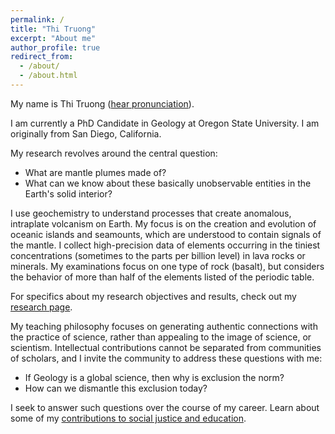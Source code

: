 ```yaml
---
permalink: /
title: "Thi Truong"
excerpt: "About me"
author_profile: true
redirect_from: 
  - /about/
  - /about.html
---
```


My name is Thi Truong ([hear pronunciation](https://namedrop.io/thitruong)).

I am currently a PhD Candidate in Geology at Oregon State University. I am originally from San Diego, California.

My research revolves around the central question:
* What are mantle plumes made of?
* What can we know about these basically unobservable entities in the Earth's solid interior?

I use geochemistry to understand processes that create anomalous, intraplate volcanism on Earth. My focus is on the creation and evolution of oceanic islands and seamounts, which are understood to contain signals of the mantle. I collect high-precision data of elements occurring in the tiniest concentrations (sometimes to the parts per billion level) in lava rocks or minerals. My examinations focus on one type of rock (basalt), but considers the behavior of more than half of the elements listed of the periodic table.

For specifics about my research objectives and results, check out my [research page](https://thi-truong.github.io/publications/).


My teaching philosophy focuses on generating authentic connections with the practice of science, rather than appealing to the image of science, or scientism. Intellectual contributions cannot be separated from communities of scholars, and I invite the community to address these questions with me:

* If Geology is a global science, then why is exclusion the norm?
* How can we dismantle this exclusion today?

I seek to answer such questions over the course of my career. Learn about some of my [contributions to social justice and education](https://thi-truong.github.io/contributions/).
